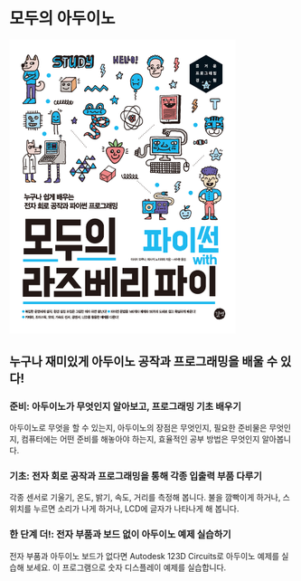# 모두의 아두이노

<img src="cover.jpg" width="400px" height="auto" style="max-width: 400px" />

## 누구나 재미있게 아두이노 공작과 프로그래밍을 배울 수 있다!

### 준비: 아두이노가 무엇인지 알아보고, 프로그래밍 기초 배우기
아두이노로 무엇을 할 수 있는지, 아두이노의 장점은 무엇인지, 필요한 준비물은 무엇인지, 컴퓨터에는 어떤 준비를 해놓아야 하는지, 효율적인 공부 방법은 무엇인지 알아봅니다.

### 기초: 전자 회로 공작과 프로그래밍을 통해 각종 입출력 부품 다루기
각종 센서로 기울기, 온도, 밝기, 속도, 거리를 측정해 봅니다. 불을 깜빡이게 하거나, 스위치를 누르면 소리가 나게 하거나, LCD에 글자가 나타나게 해 봅니다.

### 한 단계 더!: 전자 부품과 보드 없이 아두이노 예제 실습하기
전자 부품과 아두이노 보드가 없다면 Autodesk 123D Circuits로 아두이노 예제를 실습해 보세요. 이 프로그램으로 숫자 디스플레이 예제를 실습합니다.


